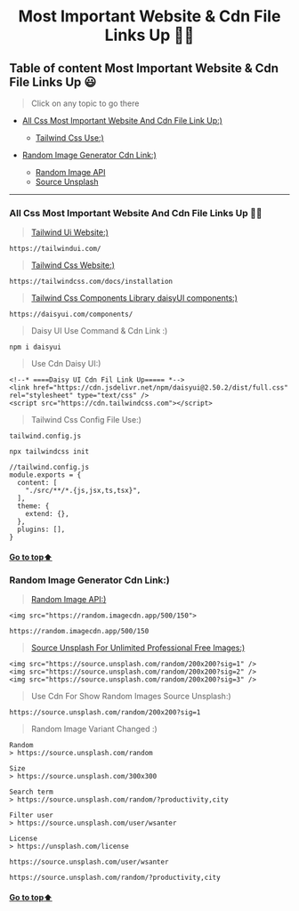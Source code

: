 <h1 align="center">Most Important Website & Cdn File Links Up 🙋‍♂️</h1> 

[//]: # (Table of Content)

<a name="top"></a>

## Table of content Most Important Website & Cdn File Links Up 😃

> Click on any topic to go there

- [All Css Most Important Website And Cdn File Link Up:)](#css)
  - [Tailwind Css Use:)](#css-1)
  
- [Random Image Generator Cdn Link:)](#r-img-1)
  - [Random Image API](#r-img-2)
  - [Source Unsplash](#r-img-3)

***



<a name="css"></a>

### All Css Most Important Website And Cdn File Links Up 🙋‍♂️

<a name="css-1"></a>

> [Tailwind Ui Website:)](https://tailwindui.com/)

```
https://tailwindui.com/
```

> [Tailwind  Css Website:)](https://tailwindcss.com/docs/installation)

```
https://tailwindcss.com/docs/installation
```

> [Tailwind Css Components Library daisyUI components:)](https://daisyui.com/components/)

```
https://daisyui.com/components/
```

> Daisy UI Use Command & Cdn Link :)

```
npm i daisyui
```

> Use Cdn Daisy UI:)

```
<!--* ====Daisy UI Cdn Fil Link Up===== *-->
<link href="https://cdn.jsdelivr.net/npm/daisyui@2.50.2/dist/full.css" rel="stylesheet" type="text/css" />
<script src="https://cdn.tailwindcss.com"></script>
```

> Tailwind Css Config File Use:)

```
tailwind.config.js
```

```
npx tailwindcss init
```

```
//tailwind.config.js
module.exports = {
  content: [
    "./src/**/*.{js,jsx,ts,tsx}",
  ],
  theme: {
    extend: {},
  },
  plugins: [],
}
```



#### [Go to top:arrow_up: ](#top)



<a name="r-img-1"></a>

### Random Image Generator Cdn Link:)

<a name="r-img-2"></a>

> [Random Image API:)](https://random.responsiveimages.io/)

```
<img src="https://random.imagecdn.app/500/150">
```

```
https://random.imagecdn.app/500/150
```



> [Source Unsplash For Unlimited Professional Free Images:)](https://unsplash.com/s/photos/random)

```
<img src="https://source.unsplash.com/random/200x200?sig=1" />
<img src="https://source.unsplash.com/random/200x200?sig=2" />
<img src="https://source.unsplash.com/random/200x200?sig=3" />
```

> Use Cdn For Show Random Images Source Unsplash:)

```
https://source.unsplash.com/random/200x200?sig=1
```

> Random Image Variant Changed :)

```
Random
> https://source.unsplash.com/random

Size
> https://source.unsplash.com/300x300

Search term
> https://source.unsplash.com/random/?productivity,city

Filter user
> https://source.unsplash.com/user/wsanter

License
> https://unsplash.com/license
```

```
https://source.unsplash.com/user/wsanter
```

```
https://source.unsplash.com/random/?productivity,city
```





#### [Go to top:arrow_up: ](#top)




